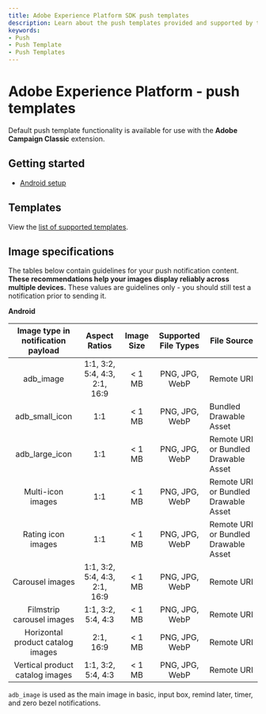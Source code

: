```yaml
---
title: Adobe Experience Platform SDK push templates
description: Learn about the push templates provided and supported by the Adobe Campaign Classic Mobile SDK extension.
keywords:
- Push
- Push Template
- Push Templates
---
```


# Adobe Experience Platform - push templates

<InlineAlert variant="info" slots="text"/>

Default push template functionality is available for use with the **Adobe Campaign Classic** extension. <br />

## Getting started

* [Android setup](./android/index.md)

## Templates

View the [list of supported templates](./templates/index.md).

## Image specifications

The tables below contain guidelines for your push notification content. **These recommendations help your images display reliably across multiple devices.** These values are guidelines only - you should still test a notification prior to sending it.

**Android**

| Image type in notification payload |         Aspect Ratios         | Image Size | Supported File Types | File Source                          |
| :--------------------------------: | :---------------------------: | :--------: | :------------------: | ------------------------------------ |
|             adb_image              | 1:1, 3:2, 5:4, 4:3, 2:1, 16:9 |   < 1 MB   |    PNG, JPG, WebP    | Remote URI                           |
|           adb_small_icon           |              1:1              |   < 1 MB   |    PNG, JPG, WebP    | Bundled Drawable Asset               |
|           adb_large_icon           |              1:1              |   < 1 MB   |    PNG, JPG, WebP    | Remote URI or Bundled Drawable Asset |
|         Multi-icon images          |              1:1              |   < 1 MB   |    PNG, JPG, WebP    | Remote URI or Bundled Drawable Asset |
|         Rating icon images         |              1:1              |   < 1 MB   |    PNG, JPG, WebP    | Remote URI or Bundled Drawable Asset |
|          Carousel images           | 1:1, 3:2, 5:4, 4:3, 2:1, 16:9 |   < 1 MB   |    PNG, JPG, WebP    | Remote URI                           |
|     Filmstrip carousel images      |      1:1, 3:2, 5:4, 4:3       |   < 1 MB   |    PNG, JPG, WebP    | Remote URI                           |
| Horizontal product catalog images  |           2:1, 16:9           |   < 1 MB   |    PNG, JPG, WebP    | Remote URI                           |
|  Vertical product catalog images   |      1:1, 3:2, 5:4, 4:3       |   < 1 MB   |    PNG, JPG, WebP    | Remote URI                           |

`adb_image` is used as the main image in basic, input box, remind later, timer, and zero bezel notifications.
